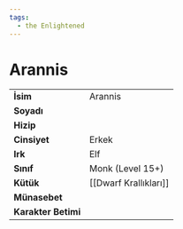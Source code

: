 ```yaml
---
tags:
  - the Enlightened
---  
```

# Arannis   
  
  
|  |  |  
|---|---|  
| **İsim** | Arannis |  
| **Soyadı** |  |  
| **Hizip** |  |  
| **Cinsiyet** | Erkek |  
| **Irk** | Elf |  
| **Sınıf** | Monk (Level 15+) |  
| **Kütük** | [[Dwarf Krallıkları]] |  
| **Münasebet** |  |  
| **Karakter Betimi** |  |  
  
  
